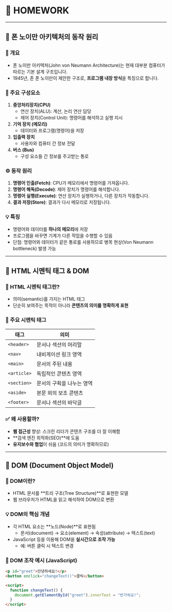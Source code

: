 # 📘 HOMEWORK

---

## 📌 폰 노이만 아키텍처의 동작 원리

### 🔎 개요
- 폰 노이만 아키텍처(John von Neumann Architecture)는 현재 대부분 컴퓨터가 따르는 기본 설계 구조입니다.
- 1945년, 존 폰 노이만이 제안한 구조로, **프로그램 내장 방식**을 특징으로 합니다.

### 🧠 주요 구성요소
1. **중앙처리장치(CPU)**  
   - 연산 장치(ALU): 계산, 논리 연산 담당  
   - 제어 장치(Control Unit): 명령어를 해석하고 실행 지시
2. **기억 장치 (메모리)**  
   - 데이터와 프로그램(명령어)을 저장
3. **입출력 장치**  
   - 사용자와 컴퓨터 간 정보 전달
4. **버스 (Bus)**  
   - 구성 요소들 간 정보를 주고받는 통로

### ⚙️ 동작 원리
1. **명령어 인출(Fetch)**: CPU가 메모리에서 명령어를 가져옵니다.
2. **명령어 해독(Decode)**: 제어 장치가 명령어를 해석합니다.
3. **명령어 실행(Execute)**: 연산 장치가 실행하거나, 다른 장치가 작동합니다.
4. **결과 저장(Store)**: 결과가 다시 메모리로 저장됩니다.

### 💡 특징
- 명령어와 데이터를 **하나의 메모리**에 저장
- 프로그램을 바꾸면 기계가 다른 작업을 수행할 수 있음
- 단점: 명령어와 데이터가 같은 통로를 사용하므로 병목 현상(Von Neumann bottleneck) 발생 가능

---

## 📌 HTML 시멘틱 태그 & DOM

### 🧱 HTML 시멘틱 태그란?
- 의미(semantic)를 가지는 HTML 태그
- 단순히 보여주는 목적이 아니라 **콘텐츠의 의미를 명확하게 표현**

### 🎯 주요 시멘틱 태그

| 태그       | 의미                   |
|------------|------------------------|
| `<header>` | 문서나 섹션의 머리말   |
| `<nav>`    | 내비게이션 링크 영역   |
| `<main>`   | 문서의 주된 내용       |
| `<article>`| 독립적인 콘텐츠 영역   |
| `<section>`| 문서의 구획을 나누는 영역 |
| `<aside>`  | 본문 외의 보조 콘텐츠  |
| `<footer>` | 문서나 섹션의 바닥글   |

### ✅ 왜 사용할까?
- **웹 접근성** 향상: 스크린 리더가 콘텐츠 구조를 더 잘 이해함
- **검색 엔진 최적화(SEO)**에 도움
- **유지보수와 협업**이 쉬움 (코드의 의미가 명확하므로)

---

## 📌 DOM (Document Object Model)

### 🧬 DOM이란?
- HTML 문서를 **트리 구조(Tree Structure)**로 표현한 모델
- 웹 브라우저가 HTML을 읽고 해석하여 DOM으로 변환

### 💡 DOM의 핵심 개념
- 각 HTML 요소는 **노드(Node)**로 표현됨
  - 문서(document) → 요소(element) → 속성(attribute) → 텍스트(text)
- JavaScript 등을 이용해 DOM을 **실시간으로 조작 가능**
  - 예: 버튼 클릭 시 텍스트 변경

### 🎨 DOM 조작 예시 (JavaScript)

```html
<p id="greet">안녕하세요!</p>
<button onclick="changeText()">클릭</button>

<script>
  function changeText() {
    document.getElementById("greet").innerText = "반가워요!";
  }
</script>
